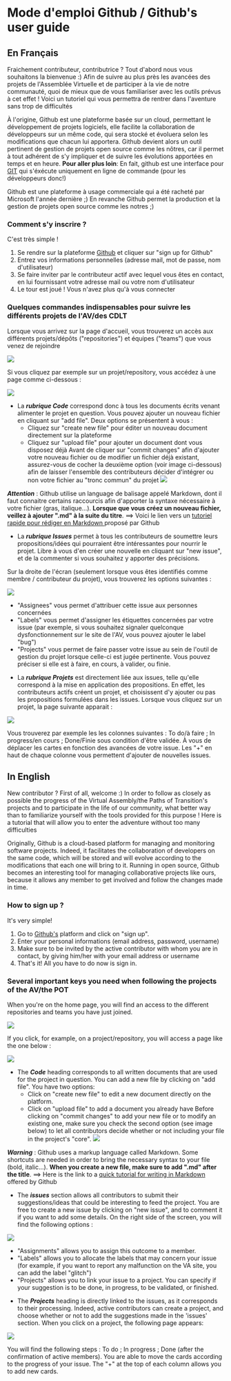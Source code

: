 # Mode d'emploi Github / Github's user guide

## En Français

Fraichement contributeur, contributrice ? 
Tout d'abord nous vous souhaitons la bienvenue :) 
Afin de suivre au plus près les avancées des projets de l'Assemblée Virtuelle et de participer à la vie de notre communauté, quoi de mieux que de vous familiariser avec les outils prévus à cet effet ! 
Voici un tutoriel qui vous permettra de rentrer dans l'aventure sans trop de difficultés 

À l'origine, Github est une plateforme basée sur un cloud, permettant le développement de projets logiciels, elle facilite la collaboration de développeurs sur un même code, qui sera stocké et évoluera selon les modifications que chacun lui apportera. 
Github devient alors un outil pertinent de gestion de projets open source comme les nôtres, car il permet à tout adhérent de s'y impliquer et de suivre les évolutions apportées en temps et en heure. 
**Pour aller plus loin**: En fait, github est une interface pour [GIT](https://git-scm.com/docs/gittutorial) qui s'éxécute uniquement en ligne de commande (pour les développeurs donc!)

Github est une plateforme à usage commerciale qui a été racheté par Microsoft l'année dernière ;)
En revanche Github permet la production et la gestion de projets open source comme les notres ;)

### Comment s'y inscrire ?

C'est très simple ! 
1. Se rendre sur la plateforme [Github](https://github.com/) et cliquer sur "sign up for Github"
2. Entrez vos informations personnelles (adresse mail, mot de passe, nom d'utilisateur)
3. Se faire inviter par le contributeur actif avec lequel vous êtes en contact, en lui fournissant votre adresse mail ou votre nom d'utilisateur 
4. Le tour est joué ! Vous n'avez plus qu'à vous connecter

### Quelques commandes indispensables pour suivre les différents projets de l'AV/des CDLT

Lorsque vous arrivez sur la page d'accueil, vous trouverez un accès aux différents projets/dépôts ("repositories") et équipes ("teams") que vous venez de rejoindre 

![](https://pad.lescommuns.org/uploads/upload_5813a5b0ea46fa97c5d060746e4ca82e.png)

Si vous cliquez par exemple sur un projet/repository, vous accédez à une page comme ci-dessous : 

![](https://pad.lescommuns.org/uploads/upload_ff3d1a92a681008c33b14acc432411fe.png)

* La **_rubrique Code_** correspond donc à tous les documents écrits venant alimenter le projet en question. Vous pouvez ajouter un nouveau fichier en        cliquant sur "add file". Deux options se présentent à vous : 
  - Cliquez sur "create new file" pour éditer un nouveau document directement sur la plateforme
  - Cliquez sur "upload file" pour ajouter un document dont vous disposez déjà
Avant de cliquer sur "commit changes" afin d'ajouter votre nouveau fichier ou de modifier un fichier déjà existant, assurez-vous de cocher la deuxième option (voir image ci-dessous) afin de laisser l'ensemble des contributeurs décider d'intégrer ou non votre fichier au "tronc commun" du projet 
![](https://pad.lescommuns.org/uploads/upload_f45c6389f4044aa9f5c8cc2fe0283a62.png)


**_Attention_** : Github utilise un language de balisage appelé Markdown, dont il faut connaitre certains raccourcis afin d'apporter la syntaxe nécessaire à votre fichier (gras, italique...). **Lorsque que vous créez un nouveau fichier, veillez à ajouter ".md" à la suite du titre**. ==> Voici le lien vers un [tutoriel rapide pour rédiger en Markdown ](https://guides.github.com/features/mastering-markdown/) proposé par Github 


* La **_rubrique Issues_** permet à tous les contributeurs de soumettre leurs propositions/idées qui pourraient être intéressantes pour nourrir le projet. Libre à vous d'en créer une nouvelle en cliquant sur "new issue", et de la commenter si vous souhaitez y apporter des précisions. 

Sur la droite de l'écran (seulement lorsque vous êtes identifiés comme membre / contributeur du projet), vous trouverez les options suivantes : 

![](https://pad.lescommuns.org/uploads/upload_63d8413d1ff5b43588a16bf3f179013a.png)

  - "Assignees" vous permet d'attribuer cette issue aux personnes concernées
  - "Labels" vous permet d'assigner les étiquettes concernées par votre issue (par exemple, si vous souhaitez signaler quelconque dysfonctionnement sur le site de l'AV, vous pouvez ajouter le label "bug")
  - "Projects" vous permet de faire passer votre issue au sein de l'outil de gestion du projet lorsque celle-ci est jugée pertinente. Vous pouvez préciser si elle est à faire, en cours, à valider, ou finie. 

* La **_rubrique Projets_** est directement liée aux issues, telle qu'elle correspond à la mise en application des propositions. En effet, les contributeurs actifs créent un projet, et choisissent d'y ajouter ou pas les propositions formulées dans les issues. Lorsque vous cliquez sur un projet, la page suivante apparait : 

![](https://pad.lescommuns.org/uploads/upload_3515d43fadf06ebd5de079c45065f9f3.png)

Vous trouverez par exemple les les colonnes suivantes : To do/à faire ; In progress/en cours ; Done/Finie sous condition d'être validée. À vous de déplacer les cartes en fonction des avancées de votre issue. 
Les "+" en haut de chaque colonne vous permettent d'ajouter de nouvelles issues. 

## In English 

New contributor ? 
First of all, welcome :) 
In order to follow as closely as possible the progress of the Virtual Assembly/the Paths of Transition's projects and to participate in the life of our community, what better way than to familiarize yourself with the tools provided for this purpose ! 
Here is a tutorial that will allow you to enter the adventure without too many difficulties 


Originally, Github is a cloud-based platform for managing and monitoring software projects. Indeed, it facilitates the collaboration of developers on the same code, which will be stored and will evolve according to the modifications that each one will bring to it. 
Running in open source, Github becomes an interesting tool for managing collaborative projects like ours, because it allows any member to get involved and follow the changes made in time. 

### How to sign up ?

It's very simple! 
1. Go to [Github's](https://github.com/) platform and click on "sign up".
2. Enter your personal informations (email address, password, username)
3. Make sure to be invited by the active contributor with whom you are in contact, by giving him/her with your email address or username 
4. That's it! All you have to do now is sign in.

### Several important keys you need when following the projects of the AV/the POT

When you're on the home page, you will find an access to the different repositories and teams you have just joined. 

![](https://pad.lescommuns.org/uploads/upload_5813a5b0ea46fa97c5d060746e4ca82e.png)

If you click, for example, on a project/repository, you will access a page like the one below : 

![](https://pad.lescommuns.org/uploads/upload_ff3d1a92a681008c33b14acc432411fe.png)

* The **_Code_** heading corresponds to all written documents that are used for the project in question. You can add a new file by clicking on "add file". You have two options: 
  - Click on "create new file" to edit a new document directly on the platform.
  - Click on "upload file" to add a document you already have
Before clicking on "commit changes" to add your new file or to modify an existing one, make sure you check the second option (see image below) to let all contributors decide whether or not including your file in the project's "core". 
![](https://pad.lescommuns.org/uploads/upload_f45c6389f4044aa9f5c8cc2fe0283a62.png)


**_Warning_** : Github uses a markup language called Markdown. Some shortcuts are needed in order to bring the necessary syntax to your file (bold, italic...). **When you create a new file, make sure to add ".md" after the title**. ==> Here is the link to a [quick tutorial for writing in Markdown ](https://guides.github.com/features/mastering-markdown/) offered by Github


* The **_issues_** section allows all contributors to submit their suggestions/ideas that could be interesting to feed the project. You are free to create a new issue by clicking on "new issue", and to comment it if you want to add some details. On the right side of the screen, you will find the following options : 

![](https://pad.lescommuns.org/uploads/upload_63d8413d1ff5b43588a16bf3f179013a.png)

  - "Assignments" allows you to assign this outcome to a member.
  - "Labels" allows you to allocate the labels that may concern your issue (for example, if you want to report any malfunction on the VA site, you can add the label "glitch")
  - "Projects" allows you to link your issue to a project. You can specify if your suggestion is to be done, in progress, to be validated, or finished. 

* The **_Projects_** heading is directly linked to the issues, as it corresponds to their processing. Indeed, active contributors can create a project, and choose whether or not to add the suggestions made in the 'issues' section. When you click on a project, the following page appears: 

![](https://pad.lescommuns.org/uploads/upload_3515d43fadf06ebd5de079c45065f9f3.png)

You will find the following steps : To do ; In progress ; Done (after the confirmation of active members). You are able to move the cards according to the progress of your issue. 
The "+" at the top of each column allows you to add new cards. 



